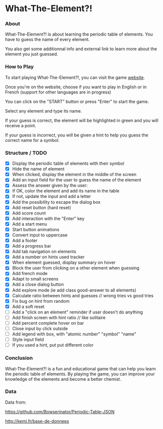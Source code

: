 # What-The-Element?!

### About

What-The-Element?! is about learning the periodic table of elements.
You have to guess the name of every element.

You also get some additionnal info and external link to learn more about the element you just guessed.

### How to Play

To start playing What-The-Element?!, you can visit the game [website](https://jazsouf.github.io/what-the-element/).

Once you're on the website, choose if you want to play in English or in French (support for other languages are in progress)

You can click on the "START" button or press "Enter" to start the game.

Select any element and type its name.

If your guess is correct, the element will be highlighted in green and you will receive a point.

If your guess is incorrect, you will be given a hint to help you guess the correct name for a symbol.

### Structure / TODO

- [x] Display the periodic table of elements with their symbol
- [x] Hide the name of element
- [x] When clicked, display the element in the middle of the screen
- [x] Add an input field for the user to guess the name of the element
- [x] Assess the answer given by the user:
- [x] If OK, color the element and add its name in the table
- [x] If not, update the input and add a letter
- [x] Add the possibility to escape the dialog box
- [x] Add reset button (hard reset)
- [x] Add score count
- [x] Add interaction with the "Enter" key
- [x] Add a start menu
- [x] Start button animations
- [x] Convert input to uppercase
- [x] Add a footer
- [x] Add a progress bar
- [x] Add tab navigation on elements
- [x] Add a number on hints used tracker
- [x] When element guessed, display summary on hover
- [x] Block the user from clicking on a other element when guessing
- [x] Add french mode
- [x] Adapt to small screens
- [x] Add a close dialog button
- [x] Add explore mode (ie add class good-answer to all elements)
- [x] Calculate ratio between hints and guesses // wrong tries vs good tries
- [x] Fix bug on hint from random
- [x] Add a soft reset
- [ ] Add a "click on an element" reminder if user doesn't do anything
- [ ] Add finish screen with hint ratio // like solitaire
- [ ] Add percent complete hover on bar
- [ ] Close input by click outside
- [ ] Add legend with box, with "atomic number" "symbol" "name"
- [ ] Style input field
- [ ] If you used a hint, put put different color

### Conclusion

What-The-Element?! is a fun and educational game that can help you learn the periodic table of elements. By playing the game, you can improve your knowledge of the elements and become a better chemist.

### Data

Data from:

https://github.com/Bowserinator/Periodic-Table-JSON

http://kemi.fr/base-de-donnees
